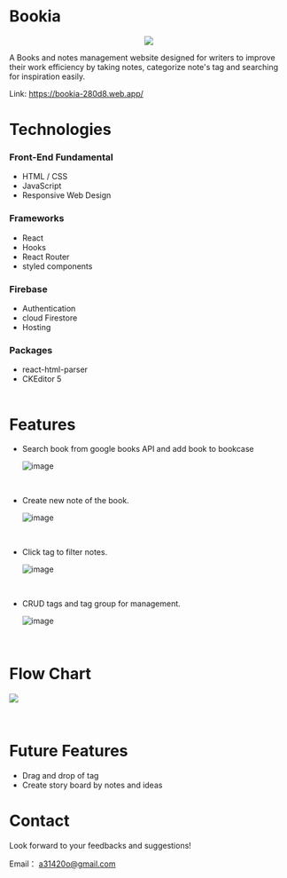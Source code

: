 # Bookia

<div align= "center">
  
  [![](https://i.imgur.com/ITo3ADh.png)](https://bookia-280d8.web.app/ "Bookia logo")
  
</div>

A Books and notes management website designed for writers to improve their work efficiency by taking notes, categorize note's tag and searching for inspiration easily.

Link: https://bookia-280d8.web.app/

# Technologies

### Front-End Fundamental

- HTML / CSS
- JavaScript
- Responsive Web Design

### Frameworks

- React
- Hooks
- React Router
- styled components

### Firebase

- Authentication
- cloud Firestore
- Hosting

### Packages

- react-html-parser
- CKEditor 5  
  <br/>

# Features

- Search book from google books API and add book to bookcase

  ![image](https://i.imgur.com/3eGSaRH.gif)

  <br/>

- Create new note of the book.

  ![image](https://i.imgur.com/1xNkn1N.gif)

  <br/>

- Click tag to filter notes.

  ![image](https://i.imgur.com/uwu15Q0.gif)

  <br/>

- CRUD tags and tag group for management.

  ![image](https://i.imgur.com/L8qIwax.gif)

<br/>

# Flow Chart

![](https://i.imgur.com/aFTG6Z9.png)

<br/>

# Future Features

- Drag and drop of tag
- Create story board by notes and ideas

# Contact

Look forward to your feedbacks and suggestions!

Email： a31420o@gmail.com

